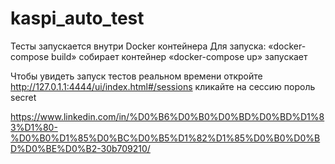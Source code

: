 # kaspi_auto_test
Тесты запускается внутри Docker контейнера
Для запуска:
    «docker-compose build» собирает контейнер
    «docker-compose up» запускает

Чтобы увидеть запуск тестов реальном времени откройте http://127.0.1.1:4444/ui/index.html#/sessions
  кликайте на сессию пороль secret

https://www.linkedin.com/in/%D0%B6%D0%B0%D0%BD%D0%BD%D1%83%D1%80-%D0%B0%D1%85%D0%BC%D0%B5%D1%82%D1%85%D0%B0%D0%BD%D0%BE%D0%B2-30b709210/
